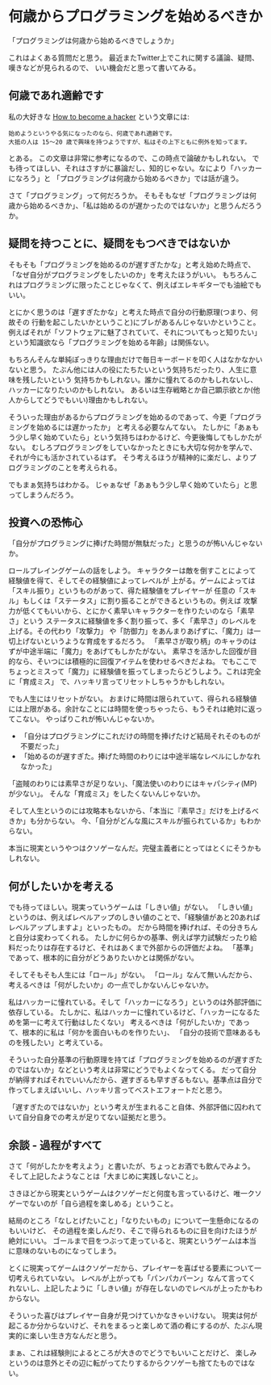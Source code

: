 何歳からプログラミングを始めるべきか
====================================

「プログラミングは何歳から始めるべきでしょうか」

これはよくある質問だと思う。
最近またTwitter上でこれに関する議論、疑問、嘆きなどが見られるので、
いい機会だと思って書いてみる。

何歳であれ適齢です
------------------

私の大好きな [How to become a
hacker](http://cruel.org/freeware/hacker.html) という文章には:

    始めようというやる気になったのなら、何歳であれ適齢です。
    大抵の人は 15～20 歳で興味を持つようですが、私はその上下ともに例外を知ってます。

とある。 この文章は非常に参考になるので、この時点で論破かもしれない。
でも待ってほしい、それはさすがに暴論だし、知的じゃない。なにより「ハッカーになろう」と
「プログラミングは何歳から始めるべきか」では話が違う。

さて「プログラミング」って何だろうか。
そもそもなぜ「プログラミングは何歳から始めるべきか」、「私は始めるのが遅かったのではないか」と思うんだろうか。

疑問を持つことに、疑問をもつべきではないか
------------------------------------------

そもそも「プログラミングを始めるのが遅すぎたかな」と考え始めた時点で、
「なぜ自分がプログラミングをしたいのか」を考えたほうがいい。
もちろんこれはプログラミングに限ったことじゃなくて、例えばエレキギターでも油絵でもいい。

とにかく思うのは「遅すぎたかな」と考えた時点で自分の行動原理(つまり、何故その
行動を起こしたいかということ)にブレがあるんじゃないかということ。
例えばそれが「ソフトウェアに魅了されていて、それについてもっと知りたい」
という知識欲なら「プログラミングを始める年齢」は関係ない。

もちろんそんな単純ぽっきりな理由だけで毎日キーボードを叩く人はなかなかいないと思う。
たぶん他には人の役にたちたいという気持ちだったり、人生に意味を残したいという
気持ちかもしれない。誰かに憧れてるのかもしれないし、ハッカーになりたいのかもしれない。
あるいは生存戦略とか自己顕示欲とか(他人からしてどうでもいい)理由かもしれない。

そういった理由があるからプログラミングを始めるのであって、今更「プログラミングを始めるには遅かったか」
と考える必要なんてない。
たしかに「あぁもう少し早く始めていたら」という気持ちはわかるけど、今更後悔してもしかたがない。
むしろプログラミングをしていなかったときにも大切な何かを学んで、それが今にも活かされているはず。
そう考えるほうが精神的に楽だし、よりプログラミングのことを考えられる。

でもまぁ気持ちはわかる。
じゃぁなぜ「あぁもう少し早く始めていたら」と思ってしまうんだろう。

投資への恐怖心
--------------

「自分がプログラミングに捧げた時間が無駄だった」と思うのが怖いんじゃないか。

ロールプレイングゲームの話をしよう。
キャラクターは敵を倒すことによって経験値を得て、そしてその経験値によってレベルが
上がる。ゲームによっては「スキル振り」というものがあって、得た経験値をプレイヤーが
任意の「スキル」もしくは「ステータス」に割り振ることができるというもの。例えば
攻撃力が低くてもいいから、とにかく素早いキャラクターを作りたいのなら「素早さ」という
ステータスに経験値を多く割り振って、多く「素早さ」のレベルを上げる。その代わり「攻撃力」
や「防御力」をあんまりあげずに、「魔力」は一切上げないというような育成をするだろう。
「素早さが取り柄」のキャラのはずが中途半端に「魔力」をあげてもしかたがない。
素早さを活かした回復が目的なら、そいつには積極的に回復アイテムを使わせるべきだよね。
でもここでちょっとミスって「魔力」に経験値を振ってしまったらどうしよう。これは完全に「育成ミス」
で、ハッキリ言ってリセットしちゃうかもしれない。

でも人生にはリセットがない。
おまけに時間は限られていて、得られる経験値には上限がある。余計なことには時間を使っちゃったら、もうそれは絶対に返ってこない。
やっぱりこれが怖いんじゃないか。

-   「自分はプログラミングにこれだけの時間を捧げたけど結局それそのものが不要だった」
-   「始めるのが遅すぎた。捧げた時間のわりには中途半端なレベルにしかなれなかった」

「盗賊のわりには素早さが足りない」、「魔法使いのわりにはキャパシティ(MP)が少ない」。
そんな「育成ミス」をしたくないんじゃないか。

そして人生というのには攻略本もないから、「本当に『素早さ』だけを上げるべきか」も分からない。
今、「自分がどんな風にスキルが振られているか」もわからない。

本当に現実というやつはクソゲーなんだ。完璧主義者にとってはとくにそうかもしれない。

何がしたいかを考える
--------------------

でも待ってほしい。現実っていうゲームは「しきい値」がない。
「しきい値」というのは、例えばレベルアップのしきい値のことで、「経験値があと20あればレベルアップしますよ」といったもの。
だから時間を捧げれば、その分きちんと自分は変わってくれる。
たしかに何らかの基準、例えば学力試験だったり給料だったりは存在するけど、それはあくまで外部からの評価だよね。
「基準」であって、根本的に自分がどうありたいかとは関係がない。

そしてそもそも人生には「ロール」がない。
「ロール」なんて無いんだから、考えるべきは「何がしたいか」の一点でしかないんじゃないか。

私はハッカーに憧れている。そして「ハッカーになろう」というのは外部評価に依存している。
たしかに、私はハッカーに憧れているけど、「ハッカーになるためを第一に考えて行動はしたくない」
考えるべきは「何がしたいか」であって、根本的に私は「何かを面白いものを作りたい」、
「自分の技術で意味あるものを残したい」と考えている。

そういった自分基準の行動原理を持てば「プログラミングを始めるのが遅すぎたのではないか」などという考えは非常にどうでもよくなってくる。
だって自分が納得すればそれでいいんだから、遅すぎるも早すぎるもない。基準点は自分で作ってしまえばいいし、ハッキリ言ってベストエフォートだと思う。

「遅すぎたのではないか」という考えが生まれること自体、外部評価に囚われていて自分自身での考えが足りてない証拠だと思う。

余談 - 過程がすべて
-------------------

さて「何がしたかを考えよう」と書いたが、ちょっとお酒でも飲んでみよう。
そして上記したようなことは「大まじめに実践しないこと」。

さきほどから現実というゲームはクソゲーだと何度も言っているけど、唯一クソゲーでないのが「自ら過程を楽しめる」ということ。

結局のところ「なしとげたいこと」「なりたいもの」について一生懸命になるのもいいけど、
その過程を楽しんだり、そこで得られるものに目を向けたほうが絶対にいい。
ゴールまで目をつぶって走っていると、現実というゲームは本当に意味のないものになってしまう。

とくに現実ってゲームはクソゲーだから、プレイヤーを喜ばせる要素について一切考えられていない。
レベルが上がっても「パンパカパーン」なんて言ってくれないし、上記したように「しきい値」が存在しないのでレベルが上ったかもわからない。

そういった喜びはプレイヤー自身が見つけていかなきゃいけない。
現実は何が起こるか分からないけど、それをまるっと楽しめて酒の肴にするのが、たぶん現実的に楽しい生き方なんだと思う。

まぁ、これは経験則によるところが大きのでどうでもいいことだけど、
楽しみというのは意外とその辺に転がってたりするからクソゲーも捨てたものではない。

